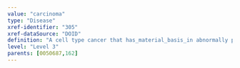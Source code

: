 ```yaml
---
value: "carcinoma"
type: "Disease"
xref-identifier: "305"
xref-dataSource: "DOID"
definition: "A cell type cancer that has_material_basis_in abnormally proliferating cells derives_from epithelial cells."
level: "Level 3"
parents: [0050687,162]
---
```

